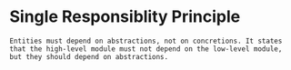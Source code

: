 # Single Responsiblity Principle

```
Entities must depend on abstractions, not on concretions. It states that the high-level module must not depend on the low-level module, but they should depend on abstractions.
```